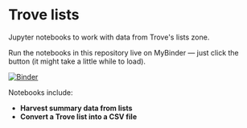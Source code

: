 # Trove lists

Jupyter notebooks to work with data from Trove's lists zone.

Run the notebooks in this repository live on MyBinder — just click the button (it might take a little while to load).

[![Binder](https://mybinder.org/badge.svg)](https://mybinder.org/v2/gh/GLAM-Workbench/trove-lists/master)

Notebooks include:

* **Harvest summary data from lists**
* **Convert a Trove list into a CSV file**
